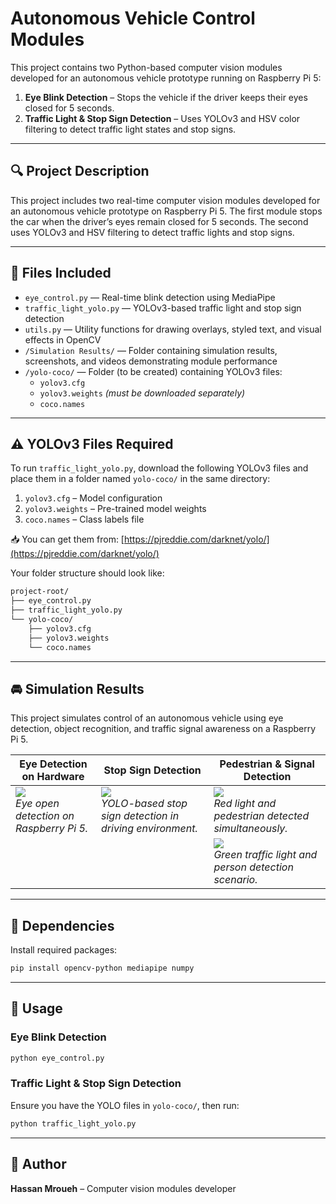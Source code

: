 # Autonomous Vehicle Control Modules

This project contains two Python-based computer vision modules developed for an autonomous vehicle prototype running on Raspberry Pi 5:

1. **Eye Blink Detection** – Stops the vehicle if the driver keeps their eyes closed for 5 seconds.  
2. **Traffic Light & Stop Sign Detection** – Uses YOLOv3 and HSV color filtering to detect traffic light states and stop signs.

---

## 🔍 Project Description

This project includes two real-time computer vision modules developed for an autonomous vehicle prototype on Raspberry Pi 5. The first module stops the car when the driver’s eyes remain closed for 5 seconds. The second uses YOLOv3 and HSV filtering to detect traffic lights and stop signs.

---

## 📁 Files Included

- `eye_control.py` — Real-time blink detection using MediaPipe  
- `traffic_light_yolo.py` — YOLOv3-based traffic light and stop sign detection  
- `utils.py` — Utility functions for drawing overlays, styled text, and visual effects in OpenCV  
- `/Simulation Results/` — Folder containing simulation results, screenshots, and videos demonstrating module performance  
- `/yolo-coco/` — Folder (to be created) containing YOLOv3 files:  
  - `yolov3.cfg`  
  - `yolov3.weights` *(must be downloaded separately)*  
  - `coco.names`  


---

## ⚠️ YOLOv3 Files Required

To run `traffic_light_yolo.py`, download the following YOLOv3 files and place them in a folder named `yolo-coco/` in the same directory:

1. `yolov3.cfg` – Model configuration  
2. `yolov3.weights` – Pre-trained model weights  
3. `coco.names` – Class labels file  

📥 You can get them from: [https://pjreddie.com/darknet/yolo/](https://pjreddie.com/darknet/yolo/)

Your folder structure should look like:

```bash
project-root/
├── eye_control.py
├── traffic_light_yolo.py
└── yolo-coco/
    ├── yolov3.cfg
    ├── yolov3.weights
    └── coco.names
````

---


## 🚘 Simulation Results

This project simulates control of an autonomous vehicle using eye detection, object recognition, and traffic signal awareness on a Raspberry Pi 5.

| Eye Detection on Hardware | Stop Sign Detection | Pedestrian & Signal Detection |
|---------------------------|---------------------|-------------------------------|
| ![](Simulation%20Results/Eyes_open_on_raspberryPi5.jpeg) <br> *Eye open detection on Raspberry Pi 5.* | ![](Simulation%20Results/Stop_sign.jpeg) <br> *YOLO-based stop sign detection in driving environment.* | ![](Simulation%20Results/Person_and_Traffic_light_red.jpeg) <br> *Red light and pedestrian detected simultaneously.* |
|  |  | ![](Simulation%20Results/traffic_light_Green_and_Person.jpeg) <br> *Green traffic light and person detection scenario.* |

---

## 🧩 Dependencies

Install required packages:

```bash
pip install opencv-python mediapipe numpy
```


---

## 🚀 Usage

### Eye Blink Detection

```bash
python eye_control.py
```

### Traffic Light & Stop Sign Detection

Ensure you have the YOLO files in `yolo-coco/`, then run:

```bash
python traffic_light_yolo.py
```

---

## 👤 Author

**Hassan Mroueh** – Computer vision modules developer

